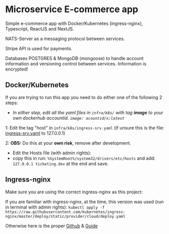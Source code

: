 # Microservice E-commerce app
Simple e-commerce app with Docker/Kubernetes (ingress-nginx), Typescript, ReactJS and NextJS.

NATS-Server as a messaging protocol between services.

Stripe API is used for payments.

Databases POSTGRES & MongoDB (mongoose) to handle account information and versioning control between services. Information is encrypted!

## Docker/Kubernetes
If you are trying to run this app you need to do either one of the following 2 steps:

* *In either step, edit all the yaml files in ```infra/k8s/``` with tag **image** to your own dockerhub accountid. ```image: acountid/x:latest```*

1: Edit the tag "host" in ```infra/k8s/ingress-srv.yaml``` (if unsure this is the file: [ingress-srv.yaml](https://github.com/MohammedSalameh/microservice-app/blob/master/infra/k8s/ingress-srv.yaml) to 127.0.0.1)

2: **OBS:** Do this at your **own risk**, remove after development.

  * Edit the Hosts file (with admin rights):  
  * copy this in run: ```%SystemRoot%/system32/drivers/etc/hosts``` and add: ```127.0.0.1 ticketing.dev``` at the end and save.
      
## Ingress-nginx
Make sure you are using the correct ingress-nginx as this project:

  If you are familiar with ingress-nginx, at the time, this version was used (run in terminal with admin rights): ```kubectl apply -f https://raw.githubusercontent.com/kubernetes/ingress-nginx/master/deploy/static/provider/cloud/deploy.yaml```  
  
   Otherwise here is the proper [Github](https://github.com/kubernetes/ingress-nginx) & [Guide](https://kubernetes.github.io/ingress-nginx/deploy)
